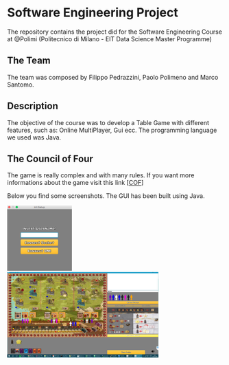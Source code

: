 # Software Engineering Project
The repository contains the project did for the Software Engineering Course at @Polimi (Politecnico di Milano - EIT Data Science Master Programme)

## The Team

The team was composed by Filippo Pedrazzini, Paolo Polimeno and Marco Santomo.

## Description

The objective of the course was to develop a Table Game with different features, such as: Online MultiPlayer, Gui ecc. The programming language we used was Java. 

## The Council of Four

The game is really complex and with many rules. If you want more informations about the game visit this link [[COF](https://boardgamegeek.com/boardgame/173101/council-4 "COF")]

Below you find some screenshots. The GUI has been built using Java.

<img src="img/login.png" width="30%">
<img src="img/home.JPG" width="70%">







